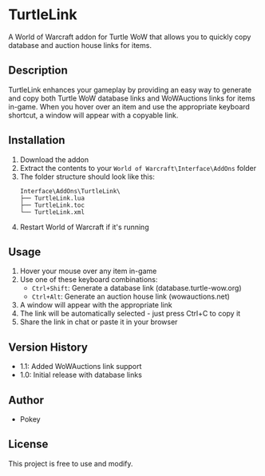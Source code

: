 # TurtleLink

A World of Warcraft addon for Turtle WoW that allows you to quickly copy database and auction house links for items.

## Description

TurtleLink enhances your gameplay by providing an easy way to generate and copy both Turtle WoW database links and WoWAuctions links for items in-game. When you hover over an item and use the appropriate keyboard shortcut, a window will appear with a copyable link.

## Installation

1. Download the addon
2. Extract the contents to your `World of Warcraft\Interface\AddOns` folder
3. The folder structure should look like this:
   ```
   Interface\AddOns\TurtleLink\
   ├── TurtleLink.lua
   ├── TurtleLink.toc
   └── TurtleLink.xml
   ```
4. Restart World of Warcraft if it's running

## Usage

1. Hover your mouse over any item in-game
2. Use one of these keyboard combinations:
   - `Ctrl+Shift`: Generate a database link (database.turtle-wow.org)
   - `Ctrl+Alt`: Generate an auction house link (wowauctions.net)
3. A window will appear with the appropriate link
4. The link will be automatically selected - just press Ctrl+C to copy it
5. Share the link in chat or paste it in your browser

## Version History

- 1.1: Added WoWAuctions link support
- 1.0: Initial release with database links

## Author

- Pokey

## License

This project is free to use and modify.
